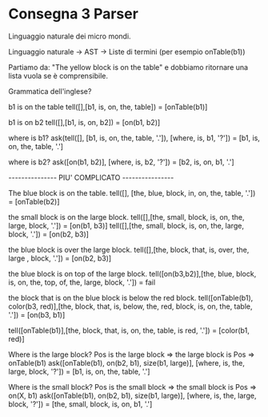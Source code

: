 # Consegna 3 Parser

 Linguaggio naturale dei micro mondi.

Linguaggio naturale -> AST -> Liste di termini (per esempio onTable(b1))

Partiamo da: "The yellow block is on the table" e dobbiamo ritornare una lista vuola se è comprensibile.

Grammatica dell'inglese?

b1 is on the table
tell([],[b1, is, on, the, table]) = [onTable(b1)]

b1 is on b2
tell([],[b1, is, on, b2]) = [on(b1, b2)]

where is b1?
ask(tell([], [b1, is, on, the, table, '.']), [where, is, b1, '?']) = [b1, is, on, the, table, '.']

where is b2?
ask([on(b1, b2)], [where, is, b2, '?']) = [b2, is, on, b1, '.']


--------------- PIU' COMPLICATO ----------------

The blue block is on the table.
tell([], [the, blue, block, in, on, the, table, '.']) = [onTable(b2)]

the small block is on the large block.
tell([],[the, small, block, is, on, the, large, block, '.']) = [on(b1, b3)]
tell([],[the, small, block, is, on, the, large, block, '.']) = [on(b2, b3)]

the blue block is over the large block.
tell([],[the, block, that, is, over, the, large , block, '.']) = [on(b2, b3)]

the blue block is on top of the large block.
tell([on(b3,b2)],[the, blue, block, is, on, the, top, of, the, large, block, '.']) = fail

the block that is on the blue block is below the red block.
tell([onTable(b1), color(b3, red)],[the, block, that, is, below, the, red, block, is, on, the, table, '.']) = [on(b3, b1)]

tell([onTable(b1)],[the, block, that, is, on, the, table, is red, '.']) = [color(b1, red)]

Where is the large block?
Pos is the large block => the large block is Pos => onTable(b1)
ask([onTable(b1), on(b2, b1), size(b1, large)], [where, is, the, large, block, '?']) = 
        [b1, is, on, the, table, '.']

Where is the small block?
Pos is the small block => the small block is Pos => on(X, b1)
ask([onTable(b1), on(b2, b1), size(b1, large)], [where, is, the, large, block, '?']) = 
        [the, small, block, is, on, b1, '.']